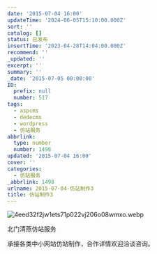 ```yaml
---
date: '2015-07-04 16:00'
updateTime: '2024-06-05T15:10:00.000Z'
sort: ''
catalog: []
status: 已发布
insertTime: '2023-04-28T14:04:00.000Z'
recommend: ''
_updated: ''
excerpt: ''
summary: ''
_date: '2015-07-05 00:00:00'
ID:
  prefix: null
  number: 517
tags:
  - aspcms
  - dedecms
  - wordpress
  - 仿站服务
abbrlink:
  type: number
  number: 1498
updated: '2015-07-04 16:00'
cover: ''
categories:
  - 仿站服务
_abbrlink: 1498
urlname: 2015-07-04-仿站制作3
title: 仿站制作3
---
```


![4eed32f2jw1ets71p022vj206o08wmxo.webp](https://image.bmqy.net/upload/9dd4f146384da4736db2ccaa4753d183.webp)


北门清燕仿站服务


承接各类中小网站仿站制作，合作详情欢迎洽谈咨询。

